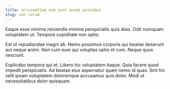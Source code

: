 ```yaml
---
title: accusantium eum sunt animi possimus
slug: non rerum
---
```


Eaque esse minima reiciendis minima perspiciatis quia alias. Odit numquam voluptatem ut. Tempore cupiditate non optio.

Est ut repudiandae magni ab. Nemo possimus corporis qui beatae deserunt aut neque animi. Non cum eum qui voluptas optio et cum. Neque quos nesciunt.

Explicabo tempora qui et. Libero hic voluptatem itaque. Quia facere quod impedit perspiciatis. Ad beatae eius aspernatur quam nemo id quas. Sint hic velit ipsam voluptatem doloremque accusamus quis dolor. Modi ut necessitatibus dolor quisquam.
